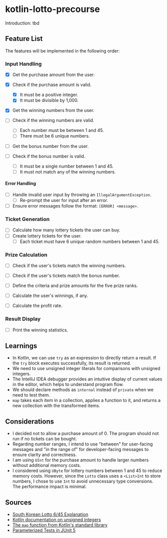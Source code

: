 # kotlin-lotto-precourse

Introduction: tbd

## Feature List

The features will be implemented in the following order:

### Input Handling

- [x] Get the purchase amount from the user.
- [x] Check if the purchase amount is valid.

  - [x] It must be a positive integer.
  - [x] It must be divisible by 1,000.

- [x] Get the winning numbers from the user.
- [ ] Check if the winning numbers are valid.

  - [ ] Each number must be between 1 and 45.
  - [ ] There must be 6 unique numbers.

- [ ] Get the bonus number from the user.
- [ ] Check if the bonus number is valid.
  - [ ] It must be a single number between 1 and 45.
  - [ ] It must not match any of the winning numbers.

#### Error Handling

- [ ] Handle invalid user input by throwing an `IllegalArgumentException`.
  - [ ] Re-prompt the user for input after an error.
- [ ] Ensure error messages follow the format: `[ERROR] <message>`.

### Ticket Generation

- [ ] Calculate how many lottery tickets the user can buy.
- [ ] Create lottery tickets for the user.
  - [ ] Each ticket must have 6 unique random numbers between 1 and 45.

### Prize Calculation

- [ ] Check if the user's tickets match the winning numbers.
- [ ] Check if the user's tickets match the bonus number.

- [ ] Define the criteria and prize amounts for the five prize ranks.
- [ ] Calculate the user's winnings, if any.
- [ ] Calculate the profit rate.

### Result Display

- [ ] Print the winning statistics.

## Learnings

- In Kotlin, we can use `try` as an expression to directly return a result. If the `try` block executes successfully, its result is returned.
- We need to use unsigned integer literals for comparisons with unsigned integers.
- The IntelliJ IDEA debugger provides an intuitive display of current values in the editor, which helps to understand program flow.
- We should declare methods as `internal` instead of `private` when we need to test them.
- `map` takes each item in a collection, applies a function to it, and returns a new collection with the transformed items.

## Considerations

- I decided not to allow a purchase amount of 0. The program should not run if no tickets can be bought.
- Regarding number ranges, I intend to use "between" for user-facing messages and "in the range of" for developer-facing messages to ensure clarity and correctness.
- I am using `UInt` for the purchase amount to handle larger numbers without additional memory costs.
- I considered using `UByte` for lottery numbers between 1 and 45 to reduce memory costs.
However, since the `Lotto` class uses a `<List>Int` to store numbers, I chose to use `Int` to avoid unnecessary type conversions.
The performance impact is minimal.

## Sources

- [South Korean Lotto 6/45 Explanation](https://en.namu.wiki/w/%EB%A1%9C%EB%98%90%206/45)
- [Kotlin documentation on unsigned integers](https://kotlinlang.org/docs/unsigned-integer-types.html#unsigned-integers-literals)
- [The `map` function from Kotlin's standard library](https://kotlinlang.org/api/core/kotlin-stdlib/kotlin.collections/map.html)
- [Parameterized Tests in JUnit 5](https://www.baeldung.com/parameterized-tests-junit-5)
